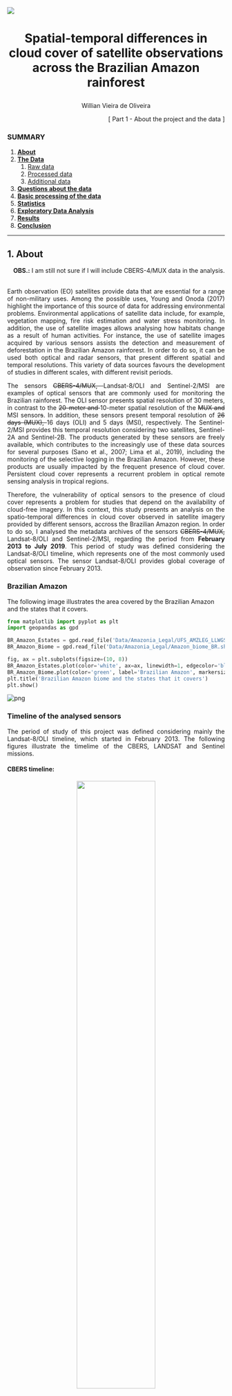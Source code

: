 
<img src="./images/header.png">


<h1> <p align="center"> Spatial-temporal differences in cloud cover of satellite observations across the Brazilian Amazon rainforest</p> </h1>
<p align="center"> Willian Vieira de Oliveira </p>


<p align="right"> [ Part 1 - About the project and the data ] </p>

### SUMMARY

1. [**About**](./1_Project.md#About)
1. [**The Data**](./1_Project.md#TheData)
    1. [Raw data](./1_Project.md#RawData)
    1. [Processed data](./1_Project.md#ProcessedData)
    1. [Additional data](./1_Project.md#AdditionalData)
1. [**Questions about the data**](./1_Project.md#Questions)
1. [**Basic processing of the data**](./2_Basic_processing.md#BasicProc)
1. [**Statistics**](./2_Basic_processing.md#Stats)
1. [**Exploratory Data Analysis**](./3_EDA.md#EDA)
1. [**Results**](./4_Results_and_Conclusion.md#Results)
1. [**Conclusion**](./4_Results_and_Conclusion.md#Conclusion)
***

<a id='About'></a>
## 1. About

<p align="right"><b>OBS.:</b> I am still not sure if I will include CBERS-4/MUX data in the analysis.</p>

<p align="justify"> <br>
Earth observation (EO) satellites provide data that are essential for a range of non-military uses. Among the possible uses, Young and Onoda (2017) highlight the importance of this source of data for addressing environmental problems. Environmental applications of satellite data include, for example, vegetation mapping, fire risk estimation and water stress monitoring. In addition, the use of satellite images allows analysing how habitats change as a result of human activities. For instance, the use of satellite images acquired by various sensors assists the detection and measurement of deforestation in the Brazilian Amazon rainforest. In order to do so, it can be used both optical and radar sensors, that present different spatial and temporal resolutions. This variety of data sources favours the development of studies in different scales, with different revisit periods. </p>
<p align="justify">
The sensors <strike>CBERS-4/MUX, </strike>Landsat-8/OLI and Sentinel-2/MSI are examples of optical sensors that are commonly used for monitoring the Brazilian rainforest. The OLI sensor presents spatial resolution of 30 meters, in contrast to the <strike>20-meter and </strike>10-meter spatial resolution of the <strike>MUX and </strike>MSI sensor<strike>s</strike>. In addition, these sensors present temporal resolution of <strike>26 days (MUX), </strike>16 days (OLI) and 5 days (MSI), respectively. The Sentinel-2/MSI provides this temporal resolution considering two satellites, Sentinel-2A and Sentinel-2B. The products generated by these sensors are freely available, which contributes to the increasingly use of these data sources for several purposes (Sano et al., 2007; Lima et al., 2019), including the monitoring of the selective logging in the Brazilian Amazon. However, these products are usually impacted by the frequent presence of cloud cover. Persistent cloud cover represents a recurrent problem in optical remote sensing analysis in tropical regions. </p>
<p align="justify">
Therefore, the vulnerability of optical sensors to the presence of cloud cover represents a problem for studies that depend on the availability of cloud-free imagery. In this context, this study presents an analysis on the spatio-temporal differences in cloud cover observed in satellite imagery provided by different sensors, accross the Brazilian Amazon region. In order to do so, I analysed the metadata archives of the sensors <strike>CBERS-4/MUX, </strike>Landsat-8/OLI and Sentinel-2/MSI, regarding the period from <b>February 2013 to July 2019</b>. This period of study was defined considering the Landsat-8/OLI timeline, which represents one of the most commonly used optical sensors. The sensor Landsat-8/OLI provides global coverage of observation since February 2013. </p>


### Brazilian Amazon

The following image illustrates the area covered by the Brazilian Amazon and the states that it covers.


```python
from matplotlib import pyplot as plt
import geopandas as gpd
```


```python
BR_Amazon_Estates = gpd.read_file('Data/Amazonia_Legal/UFS_AMZLEG_LLWGS84.shp', encoding='utf-8')
BR_Amazon_Biome = gpd.read_file('Data/Amazonia_Legal/Amazon_biome_BR.shp', encoding='utf-8')

fig, ax = plt.subplots(figsize=(10, 8))
BR_Amazon_Estates.plot(color='white', ax=ax, linewidth=1, edgecolor='black')
BR_Amazon_Biome.plot(color='green', label='Brazilian Amazon', markersize=0.2, ax=ax, alpha=0.7)
plt.title('Brazilian Amazon biome and the states that it covers')
plt.show()
```


![png](output_6_0.png)


### Timeline of the analysed sensors

<p align="justify">
The period of study of this project was defined considering mainly the Landsat-8/OLI timeline, which started in February 2013. The following figures illustrate the timelime of the CBERS, LANDSAT and Sentinel missions.
</p>

#### CBERS timeline:
<p align="center"><img src="./images/CBERS_4_timeline.png" width="60%"></p>
<p align="center">(CAMARA, 2009)</p>

#### LANDSAT timeline:
<p align="center"><img src="./images/landsat-timeline.jpg" width="60%"></p>

#### Sentinel timeline:
<p align="center"><img src="./images/Sentinel_timeline.png" width="55%"></p>

***
<a id='TheData'></a>
## 2. The Data

<a id='RawData'></a>
### 2.1 Raw data

<p align="justify">
The data analysed in this project includes the archives of metadata related to the images acquired by the sensors Landsat-8/OLI and Sentinel-2/MSI, accross the region of the Brazilian Amazon during the period between February 2013 and July 2019. These datasets were obtained using the Earth Explorer (EE) tool. The search was performed using a shapefile that describes the limits of the Brazilian states that include the Amazon Forest. However, the EE allows the use of shapefiles composed of up to 30 points. Therefore, it is possible to use only a limited representation of the boundaries of the Brazilian Amazon. The original dataset will be later filtered to include only the metadata regarding scenes that intersects the Amazon biome.
</p>

<p align="justify">
This data is not tidy, once the data is not well-organized ant there is too much information to be described in a single table. The raw data includes data regarding 34.689 scenes obtained by the Landsat-8/OLI and 142.994 scenes acquired by the Sentinel-2/MSI. The difference between the number of scenes acquired by the sensors is due to the characteristics of each sensor and their respective temporal resolution.
</p>

#### Original Landsat-8/OLI metadata archive:


```python
L8_archive = gpd.read_file('Data/Metadata/EarthExplorer/LANDSAT_8_C1_330455.csv', encoding='utf-8')
```


```python
gpd.pd.set_option('display.max_columns', None)
L8_archive.head(5)
```




<div>
<table border="1" class="dataframe">
  <thead>
    <tr style="text-align: right;">
      <th></th>
      <th>Landsat Product Identifier</th>
      <th>Landsat Scene Identifier</th>
      <th>Acquisition Date</th>
      <th>Collection Category</th>
      <th>Collection Number</th>
      <th>WRS Path</th>
      <th>WRS Row</th>
      <th>Target WRS Path</th>
      <th>Target WRS Row</th>
      <th>Nadir/Off Nadir</th>
      <th>Roll Angle</th>
      <th>Date L-1 Generated</th>
      <th>Start Time</th>
      <th>Stop Time</th>
      <th>Station Identifier</th>
      <th>Day/Night Indicator</th>
      <th>Land Cloud Cover</th>
      <th>Scene Cloud Cover</th>
      <th>Ground Control Points Model</th>
      <th>Ground Control Points Version</th>
      <th>Geometric RMSE Model (meters)</th>
      <th>Geometric RMSE Model X</th>
      <th>Geometric RMSE Model Y</th>
      <th>Image Quality</th>
      <th>Processing Software Version</th>
      <th>Sun Elevation L1</th>
      <th>Sun Azimuth L1</th>
      <th>TIRS SSM Model</th>
      <th>Data Type Level-1</th>
      <th>Sensor Identifier</th>
      <th>Panchromatic Lines</th>
      <th>Panchromatic Samples</th>
      <th>Reflective Lines</th>
      <th>Reflective Samples</th>
      <th>Thermal Lines</th>
      <th>Thermal Samples</th>
      <th>Map Projection Level-1</th>
      <th>UTM Zone</th>
      <th>Datum</th>
      <th>Ellipsoid</th>
      <th>Grid Cell Size Panchromatic</th>
      <th>Grid Cell Size Reflective</th>
      <th>Grid Cell Size Thermal</th>
      <th>Bias Parameter File Name OLI</th>
      <th>Bias Parameter File Name TIRS</th>
      <th>Calibration Parameter File</th>
      <th>RLUT File Name</th>
      <th>Center Latitude</th>
      <th>Center Longitude</th>
      <th>UL Corner Lat</th>
      <th>UL Corner Long</th>
      <th>UR Corner Lat</th>
      <th>UR Corner Long</th>
      <th>LL Corner Lat</th>
      <th>LL Corner Long</th>
      <th>LR Corner Lat</th>
      <th>LR Corner Long</th>
      <th>Center Latitude dec</th>
      <th>Center Longitude dec</th>
      <th>UL Corner Lat dec</th>
      <th>UL Corner Long dec</th>
      <th>UR Corner Lat dec</th>
      <th>UR Corner Long dec</th>
      <th>LL Corner Lat dec</th>
      <th>LL Corner Long dec</th>
      <th>LR Corner Lat dec</th>
      <th>LR Corner Long dec</th>
      <th>Display ID</th>
      <th>Ordering ID</th>
      <th>Browse Link</th>
      <th>geometry</th>
    </tr>
  </thead>
  <tbody>
    <tr>
      <th>0</th>
      <td>LC08_L1GT_228058_20190731_20190731_01_RT</td>
      <td>LC82280582019212LGN00</td>
      <td>2019/07/31</td>
      <td>RT</td>
      <td>1</td>
      <td>228</td>
      <td>058</td>
      <td>228</td>
      <td>058</td>
      <td>NADIR</td>
      <td>-.001</td>
      <td>2019/07/31</td>
      <td>2019:212:13:52:35.1813890</td>
      <td>2019:212:13:53:06.9513880</td>
      <td>LGN</td>
      <td>DAY</td>
      <td>46.82</td>
      <td>46.82</td>
      <td>-1</td>
      <td>4</td>
      <td>0</td>
      <td>0</td>
      <td>0</td>
      <td>9</td>
      <td>LPGS_13.1.0</td>
      <td>58.51089092</td>
      <td>58.82830696</td>
      <td>PRELIMINARY</td>
      <td>OLI_TIRS_L1GT</td>
      <td>OLI_TIRS</td>
      <td>15481</td>
      <td>15161</td>
      <td>7741</td>
      <td>7581</td>
      <td>7741</td>
      <td>7581</td>
      <td>UTM</td>
      <td>21</td>
      <td>WGS84</td>
      <td>WGS84</td>
      <td>15</td>
      <td>30</td>
      <td>30</td>
      <td>LO8BPF20190731132309_20190731140944.01</td>
      <td>LT8BPF20190730101752_20190730110028.01</td>
      <td>LC08CPF_20190701_20190930_01.01</td>
      <td>LC08RLUT_20150303_20431231_01_12.h5</td>
      <td>b"2\xb053'34.80N,54\xb040'47.64W"</td>
      <td>b"3\xb056'17.38N,55\xb020'00.46W"</td>
      <td>b"3\xb034'43.79N,53\xb039'27.36W"</td>
      <td>b"2\xb012'09.65N,55\xb042'07.02W"</td>
      <td>b"1\xb050'24.97N,54\xb001'43.50W"</td>
      <td>2.893</td>
      <td>-54.6799</td>
      <td>3.93816</td>
      <td>-55.33346</td>
      <td>3.57883</td>
      <td>-53.6576</td>
      <td>2.20268</td>
      <td>-55.70195</td>
      <td>1.84027</td>
      <td>-54.02875</td>
      <td>LC08_L1GT_228058_20190731_20190731_01_RT</td>
      <td>LC82280582019212LGN00</td>
      <td>https://earthexplorer.usgs.gov/browse-link/128...</td>
      <td>None</td>
      <td>None</td>
      <td>None</td>
      <td>None</td>
      <td>None</td>
      <td>None</td>
    </tr>
    <tr>
      <th>1</th>
      <td>LC08_L1TP_228059_20190731_20190731_01_RT</td>
      <td>LC82280592019212LGN00</td>
      <td>2019/07/31</td>
      <td>RT</td>
      <td>1</td>
      <td>228</td>
      <td>059</td>
      <td>228</td>
      <td>059</td>
      <td>NADIR</td>
      <td>-.001</td>
      <td>2019/07/31</td>
      <td>2019:212:13:52:59.1020800</td>
      <td>2019:212:13:53:30.8720790</td>
      <td>LGN</td>
      <td>DAY</td>
      <td>18.89</td>
      <td>18.89</td>
      <td>34</td>
      <td>4</td>
      <td>9.842</td>
      <td>6.81</td>
      <td>7.106</td>
      <td>9</td>
      <td>LPGS_13.1.0</td>
      <td>57.56644241</td>
      <td>57.03247746</td>
      <td>PRELIMINARY</td>
      <td>OLI_TIRS_L1TP</td>
      <td>OLI_TIRS</td>
      <td>15481</td>
      <td>15161</td>
      <td>7741</td>
      <td>7581</td>
      <td>7741</td>
      <td>7581</td>
      <td>UTM</td>
      <td>21</td>
      <td>WGS84</td>
      <td>WGS84</td>
      <td>15</td>
      <td>30</td>
      <td>30</td>
      <td>LO8BPF20190731132309_20190731140944.01</td>
      <td>LT8BPF20190730101752_20190730110028.01</td>
      <td>LC08CPF_20190701_20190930_01.01</td>
      <td>LC08RLUT_20150303_20431231_01_12.h5</td>
      <td>b"1\xb026'46.93N,54\xb059'15.58W"</td>
      <td>b"2\xb029'29.80N,55\xb038'25.91W"</td>
      <td>b"2\xb007'56.42N,53\xb057'59.22W"</td>
      <td>b"0\xb045'22.50N,56\xb000'33.01W"</td>
      <td>b"0\xb023'37.75N,54\xb020'11.18W"</td>
      <td>1.44637</td>
      <td>-54.98766</td>
      <td>2.49161</td>
      <td>-55.64053</td>
      <td>2.13234</td>
      <td>-53.96645</td>
      <td>.75625</td>
      <td>-56.00917</td>
      <td>.39382</td>
      <td>-54.33644</td>
      <td>LC08_L1TP_228059_20190731_20190731_01_RT</td>
      <td>LC82280592019212LGN00</td>
      <td>https://earthexplorer.usgs.gov/browse-link/128...</td>
      <td>None</td>
      <td>None</td>
      <td>None</td>
      <td>None</td>
      <td>None</td>
      <td>None</td>
    </tr>
    <tr>
      <th>2</th>
      <td>LC08_L1TP_228060_20190731_20190731_01_RT</td>
      <td>LC82280602019212LGN00</td>
      <td>2019/07/31</td>
      <td>RT</td>
      <td>1</td>
      <td>228</td>
      <td>060</td>
      <td>228</td>
      <td>060</td>
      <td>NADIR</td>
      <td>-.001</td>
      <td>2019/07/31</td>
      <td>2019:212:13:53:23.0227720</td>
      <td>2019:212:13:53:54.7927700</td>
      <td>LGN</td>
      <td>DAY</td>
      <td>12.86</td>
      <td>12.86</td>
      <td>47</td>
      <td>4</td>
      <td>9.407</td>
      <td>7.034</td>
      <td>6.246</td>
      <td>9</td>
      <td>LPGS_13.1.0</td>
      <td>56.58876726</td>
      <td>55.35186994</td>
      <td>PRELIMINARY</td>
      <td>OLI_TIRS_L1TP</td>
      <td>OLI_TIRS</td>
      <td>15501</td>
      <td>15181</td>
      <td>7751</td>
      <td>7591</td>
      <td>7751</td>
      <td>7591</td>
      <td>UTM</td>
      <td>21</td>
      <td>WGS84</td>
      <td>WGS84</td>
      <td>15</td>
      <td>30</td>
      <td>30</td>
      <td>LO8BPF20190731132309_20190731140944.01</td>
      <td>LT8BPF20190730101752_20190730110028.01</td>
      <td>LC08CPF_20190701_20190930_01.01</td>
      <td>LC08RLUT_20150303_20431231_01_12.h5</td>
      <td>b"0\xb000'00.83S,55\xb017'42.43W"</td>
      <td>b"1\xb002'42.32N,55\xb056'51.29W"</td>
      <td>b"0\xb041'09.10N,54\xb016'28.06W"</td>
      <td>b"0\xb041'24.32S,56\xb019'00.16W"</td>
      <td>b"1\xb003'09.25S,54\xb038'37.10W"</td>
      <td>-.00023</td>
      <td>-55.29512</td>
      <td>1.04509</td>
      <td>-55.94758</td>
      <td>.68586</td>
      <td>-54.27446</td>
      <td>-.69009</td>
      <td>-56.31671</td>
      <td>-1.05257</td>
      <td>-54.64364</td>
      <td>LC08_L1TP_228060_20190731_20190731_01_RT</td>
      <td>LC82280602019212LGN00</td>
      <td>https://earthexplorer.usgs.gov/browse-link/128...</td>
      <td>None</td>
      <td>None</td>
      <td>None</td>
      <td>None</td>
      <td>None</td>
      <td>None</td>
    </tr>
    <tr>
      <th>3</th>
      <td>LC08_L1TP_228061_20190731_20190731_01_RT</td>
      <td>LC82280612019212LGN00</td>
      <td>2019/07/31</td>
      <td>RT</td>
      <td>1</td>
      <td>228</td>
      <td>061</td>
      <td>228</td>
      <td>061</td>
      <td>NADIR</td>
      <td>-.001</td>
      <td>2019/07/31</td>
      <td>2019:212:13:53:46.9392270</td>
      <td>2019:212:13:54:18.7092260</td>
      <td>LGN</td>
      <td>DAY</td>
      <td>7.67</td>
      <td>7.67</td>
      <td>137</td>
      <td>4</td>
      <td>9.628</td>
      <td>7.263</td>
      <td>6.32</td>
      <td>9</td>
      <td>LPGS_13.1.0</td>
      <td>55.58089064</td>
      <td>53.78088143</td>
      <td>PRELIMINARY</td>
      <td>OLI_TIRS_L1TP</td>
      <td>OLI_TIRS</td>
      <td>15501</td>
      <td>15181</td>
      <td>7751</td>
      <td>7591</td>
      <td>7751</td>
      <td>7591</td>
      <td>UTM</td>
      <td>21</td>
      <td>WGS84</td>
      <td>WGS84</td>
      <td>15</td>
      <td>30</td>
      <td>30</td>
      <td>LO8BPF20190731132309_20190731140944.01</td>
      <td>LT8BPF20190730101752_20190730110028.01</td>
      <td>LC08CPF_20190701_20190930_01.01</td>
      <td>LC08RLUT_20150303_20431231_01_12.h5</td>
      <td>b"1\xb026'47.36S,55\xb036'09.11W"</td>
      <td>b"0\xb024'03.64S,56\xb015'17.96W"</td>
      <td>b"0\xb045'37.01S,54\xb034'54.48W"</td>
      <td>b"2\xb008'09.74S,56\xb037'29.50W"</td>
      <td>b"2\xb029'55.10S,54\xb057'01.48W"</td>
      <td>-1.44649</td>
      <td>-55.60253</td>
      <td>-.40101</td>
      <td>-56.25499</td>
      <td>-.76028</td>
      <td>-54.5818</td>
      <td>-2.13604</td>
      <td>-56.62486</td>
      <td>-2.49864</td>
      <td>-54.95041</td>
      <td>LC08_L1TP_228061_20190731_20190731_01_RT</td>
      <td>LC82280612019212LGN00</td>
      <td>https://earthexplorer.usgs.gov/browse-link/128...</td>
      <td>None</td>
      <td>None</td>
      <td>None</td>
      <td>None</td>
      <td>None</td>
      <td>None</td>
    </tr>
    <tr>
      <th>4</th>
      <td>LC08_L1TP_228062_20190731_20190731_01_RT</td>
      <td>LC82280622019212LGN00</td>
      <td>2019/07/31</td>
      <td>RT</td>
      <td>1</td>
      <td>228</td>
      <td>062</td>
      <td>228</td>
      <td>062</td>
      <td>NADIR</td>
      <td>0</td>
      <td>2019/07/31</td>
      <td>2019:212:13:54:10.8599180</td>
      <td>2019:212:13:54:42.6299170</td>
      <td>LGN</td>
      <td>DAY</td>
      <td>8.1</td>
      <td>8.1</td>
      <td>187</td>
      <td>4</td>
      <td>9.64</td>
      <td>7.295</td>
      <td>6.302</td>
      <td>9</td>
      <td>LPGS_13.1.0</td>
      <td>54.54515674</td>
      <td>52.31297975</td>
      <td>PRELIMINARY</td>
      <td>OLI_TIRS_L1TP</td>
      <td>OLI_TIRS</td>
      <td>15501</td>
      <td>15201</td>
      <td>7751</td>
      <td>7601</td>
      <td>7751</td>
      <td>7601</td>
      <td>UTM</td>
      <td>21</td>
      <td>WGS84</td>
      <td>WGS84</td>
      <td>15</td>
      <td>30</td>
      <td>30</td>
      <td>LO8BPF20190731132309_20190731140944.01</td>
      <td>LT8BPF20190730101752_20190730110028.01</td>
      <td>LC08CPF_20190701_20190930_01.01</td>
      <td>LC08RLUT_20150303_20431231_01_12.h5</td>
      <td>b"2\xb053'34.30S,55\xb054'36.79W"</td>
      <td>b"1\xb050'50.35S,56\xb033'46.91W"</td>
      <td>b"2\xb012'24.30S,54\xb053'19.00W"</td>
      <td>b"3\xb034'55.31S,56\xb056'02.58W"</td>
      <td>b"3\xb056'41.53S,55\xb015'25.38W"</td>
      <td>-2.89286</td>
      <td>-55.91022</td>
      <td>-1.84732</td>
      <td>-56.56303</td>
      <td>-2.20675</td>
      <td>-54.88861</td>
      <td>-3.58203</td>
      <td>-56.93405</td>
      <td>-3.94487</td>
      <td>-55.25705</td>
      <td>LC08_L1TP_228062_20190731_20190731_01_RT</td>
      <td>LC82280622019212LGN00</td>
      <td>https://earthexplorer.usgs.gov/browse-link/128...</td>
      <td>None</td>
      <td>None</td>
      <td>None</td>
      <td>None</td>
      <td>None</td>
      <td>None</td>
    </tr>
  </tbody>
</table>
</div>



#### Original Sentinel-2/MSI metadata archive:


```python
S2_archive = gpd.read_file('Data/Metadata/EarthExplorer/SENTINEL_2A_330458.csv', encoding='utf-8')
```


```python
S2_archive.head(5)
```




<div>
<table border="1" class="dataframe">
  <thead>
    <tr style="text-align: right;">
      <th></th>
      <th>Entity ID</th>
      <th>Acquisition Start Date</th>
      <th>Acquisition End Date</th>
      <th>Tile Number</th>
      <th>Cloud Cover</th>
      <th>Agency</th>
      <th>Platform</th>
      <th>Vendor</th>
      <th>Vendor Tile ID</th>
      <th>Orbit Number</th>
      <th>Orbit Direction</th>
      <th>Vendor Software Version</th>
      <th>Production Date</th>
      <th>Vendor Product ID</th>
      <th>Archiving Center</th>
      <th>Datatake Type</th>
      <th>Datatake Identifier</th>
      <th>Data Type</th>
      <th>Product Type</th>
      <th>Product Format</th>
      <th>Processing Level</th>
      <th>Datastrip ID</th>
      <th>Datum</th>
      <th>Map Projection</th>
      <th>UTM Zone</th>
      <th>EPSG Code</th>
      <th>Resolution</th>
      <th>Units</th>
      <th>Sun Zenith Angle Mean</th>
      <th>Sun Azimuth Angle  Mean</th>
      <th>Quantification</th>
      <th>Center Latitude</th>
      <th>Center Longitude</th>
      <th>NW Corner Lat</th>
      <th>NW Corner Long</th>
      <th>NE  Corner Lat</th>
      <th>NE  Corner Long</th>
      <th>SE Corner Lat</th>
      <th>SE Corner Long</th>
      <th>SW Corner Lat</th>
      <th>SW Corner Long</th>
      <th>Center Latitude dec</th>
      <th>Center Longitude dec</th>
      <th>NW  Corner Lat dec</th>
      <th>NW Corner Long dec</th>
      <th>NE Corner Lat dec</th>
      <th>NE Corner Long dec</th>
      <th>SE Corner Lat dec</th>
      <th>SE Corner Long dec</th>
      <th>SW Corner Lat dec</th>
      <th>SW Corner Long dec</th>
      <th>Display ID</th>
      <th>Ordering ID</th>
      <th>Browse Link</th>
      <th>geometry</th>
    </tr>
  </thead>
  <tbody>
    <tr>
      <th>0</th>
      <td>8459228</td>
      <td>2019-07-31T14:01:00.461Z</td>
      <td>2019-07-31T14:04:33.319Z</td>
      <td>T21MXN</td>
      <td>0</td>
      <td>ESA</td>
      <td>SENTINEL-2B</td>
      <td>EPAE</td>
      <td>L1C_T21MXN_A012534_20190731T140100</td>
      <td>67</td>
      <td>Descending Orbit</td>
      <td>02.08</td>
      <td>2019-07-31T18:41:21.000000Z</td>
      <td>S2B_MSIL1C_20190731T140059_N0208_R067_T21MXN_2...</td>
      <td>EPA_</td>
      <td>INS-NOBS</td>
      <td>GS2B_20190731T140059_012534_N02.08</td>
      <td>UINT16</td>
      <td>S2MSI1C</td>
      <td>JPEG2000</td>
      <td>LEVEL-1C</td>
      <td>S2B_OPER_MSI_L1C_DS_EPAE_20190731T184121_S2019...</td>
      <td>WGS84</td>
      <td>UTM</td>
      <td>21S</td>
      <td>32721</td>
      <td>10  20  60</td>
      <td>METER</td>
      <td>35.9019781861549</td>
      <td>45.3314040108965</td>
      <td>10000</td>
      <td>b"6\xb049'37.54S,55\xb035'53.57W"</td>
      <td>b"6\xb019'54.16S,56\xb005'45.18W"</td>
      <td>b"6\xb019'44.53S,55\xb006'12.37W"</td>
      <td>b"7\xb019'18.27S,55\xb005'58.28W"</td>
      <td>b"7\xb019'29.43S,56\xb005'38.46W"</td>
      <td>-6.8270935</td>
      <td>-55.598215</td>
      <td>-6.3317122</td>
      <td>-56.0958834</td>
      <td>-6.3290357</td>
      <td>-55.1034361</td>
      <td>-7.3217409</td>
      <td>-55.0995234</td>
      <td>-7.3248413</td>
      <td>-56.0940171</td>
      <td>L1C_T21MXN_A012534_20190731T140100</td>
      <td>8459228</td>
      <td>https://earthexplorer.usgs.gov/browse-link/108...</td>
      <td>None</td>
      <td>None</td>
      <td>None</td>
      <td>None</td>
      <td>None</td>
      <td>None</td>
    </tr>
    <tr>
      <th>1</th>
      <td>8459248</td>
      <td>2019-07-31T14:04:26.104Z</td>
      <td>2019-07-31T14:16:52.912Z</td>
      <td>T21LYF</td>
      <td>0</td>
      <td>ESA</td>
      <td>SENTINEL-2B</td>
      <td>SGS_</td>
      <td>L1C_T21LYF_A012534_20190731T140426</td>
      <td>67</td>
      <td>Descending Orbit</td>
      <td>02.08</td>
      <td>2019-07-31T18:59:58.000000Z</td>
      <td>S2B_MSIL1C_20190731T140059_N0208_R067_T21LYF_2...</td>
      <td>SGS_</td>
      <td>INS-NOBS</td>
      <td>GS2B_20190731T140059_012534_N02.08</td>
      <td>UINT16</td>
      <td>S2MSI1C</td>
      <td>JPEG2000</td>
      <td>LEVEL-1C</td>
      <td>S2B_OPER_MSI_L1C_DS_SGS__20190731T185958_S2019...</td>
      <td>WGS84</td>
      <td>UTM</td>
      <td>21S</td>
      <td>32721</td>
      <td>10  20  60</td>
      <td>METER</td>
      <td>39.7230947954757</td>
      <td>38.356051698176</td>
      <td>10000</td>
      <td>b"13\xb008'58.90S,54\xb038'56.28W"</td>
      <td>b"12\xb039'27.50S,55\xb009'31.80W"</td>
      <td>b"12\xb038'55.45S,54\xb008'54.80W"</td>
      <td>b"13\xb038'25.34S,54\xb008'13.46W"</td>
      <td>b"13\xb039'00.00S,55\xb009'05.08W"</td>
      <td>-13.1496944</td>
      <td>-54.648968</td>
      <td>-12.6576391</td>
      <td>-55.158834</td>
      <td>-12.6487348</td>
      <td>-54.1485557</td>
      <td>-13.6403721</td>
      <td>-54.1370711</td>
      <td>-13.6499997</td>
      <td>-55.1514113</td>
      <td>L1C_T21LYF_A012534_20190731T140426</td>
      <td>8459248</td>
      <td>https://earthexplorer.usgs.gov/browse-link/108...</td>
      <td>None</td>
      <td>None</td>
      <td>None</td>
      <td>None</td>
      <td>None</td>
      <td>None</td>
    </tr>
    <tr>
      <th>2</th>
      <td>8459266</td>
      <td>2019-07-31T13:12:47.462Z</td>
      <td>2019-07-31T13:14:24.872Z</td>
      <td>T23MQQ</td>
      <td>.0106</td>
      <td>ESA</td>
      <td>SENTINEL-2A</td>
      <td>SGS_</td>
      <td>L1C_T23MQQ_A021442_20190731T131247</td>
      <td>138</td>
      <td>Descending Orbit</td>
      <td>02.08</td>
      <td>2019-07-31T14:46:03.000000Z</td>
      <td>S2A_MSIL1C_20190731T131251_N0208_R138_T23MQQ_2...</td>
      <td>SGS_</td>
      <td>INS-NOBS</td>
      <td>GS2A_20190731T131251_021442_N02.08</td>
      <td>UINT16</td>
      <td>S2MSI1C</td>
      <td>JPEG2000</td>
      <td>LEVEL-1C</td>
      <td>S2A_OPER_MSI_L1C_DS_SGS__20190731T144603_S2019...</td>
      <td>WGS84</td>
      <td>UTM</td>
      <td>23S</td>
      <td>32723</td>
      <td>10  20  60</td>
      <td>METER</td>
      <td>34.5318630639854</td>
      <td>46.9885719595683</td>
      <td>10000</td>
      <td>b"5\xb000'57.60S,42\xb042'05.41W"</td>
      <td>b"4\xb031'16.10S,43\xb011'51.84W"</td>
      <td>b"4\xb031'04.81S,42\xb012'31.48W"</td>
      <td>b"5\xb030'36.48S,42\xb012'16.29W"</td>
      <td>b"5\xb030'50.26S,43\xb011'42.03W"</td>
      <td>-5.0159995</td>
      <td>-42.7015027</td>
      <td>-4.5211384</td>
      <td>-43.1977339</td>
      <td>-4.5180014</td>
      <td>-42.2087444</td>
      <td>-5.510132</td>
      <td>-42.2045253</td>
      <td>-5.5139615</td>
      <td>-43.1950072</td>
      <td>L1C_T23MQQ_A021442_20190731T131247</td>
      <td>8459266</td>
      <td>https://earthexplorer.usgs.gov/browse-link/108...</td>
      <td>None</td>
      <td>None</td>
      <td>None</td>
      <td>None</td>
      <td>None</td>
      <td>None</td>
    </tr>
    <tr>
      <th>3</th>
      <td>8467276</td>
      <td>2019-07-31T14:47:36.457Z</td>
      <td>2019-07-31T14:56:41.230Z</td>
      <td>T19LDJ</td>
      <td>0</td>
      <td>ESA</td>
      <td>SENTINEL-2A</td>
      <td>SGS_</td>
      <td>L1C_T19LDJ_A021443_20190731T144736</td>
      <td>139</td>
      <td>Descending Orbit</td>
      <td>02.08</td>
      <td>2019-07-31T18:09:42.000000Z</td>
      <td>S2A_MSIL1C_20190731T144741_N0208_R139_T19LDJ_2...</td>
      <td>SGS_</td>
      <td>INS-NOBS</td>
      <td>GS2A_20190731T144741_021443_N02.08</td>
      <td>UINT16</td>
      <td>S2MSI1C</td>
      <td>JPEG2000</td>
      <td>LEVEL-1C</td>
      <td>S2A_OPER_MSI_L1C_DS_SGS__20190731T180942_S2019...</td>
      <td>WGS84</td>
      <td>UTM</td>
      <td>19S</td>
      <td>32719</td>
      <td>10  20  60</td>
      <td>METER</td>
      <td>39.1675085567964</td>
      <td>43.1066984804499</td>
      <td>10000</td>
      <td>b"10\xb026'49.70S,69\xb024'44.82W"</td>
      <td>b"9\xb056'58.63S,69\xb054'45.48W"</td>
      <td>b"9\xb057'03.07S,68\xb054'39.45W"</td>
      <td>b"10\xb056'38.11S,68\xb054'38.43W"</td>
      <td>b"10\xb056'33.22S,69\xb054'55.93W"</td>
      <td>-10.44714</td>
      <td>-69.4124512</td>
      <td>-9.9496202</td>
      <td>-69.9126344</td>
      <td>-9.9508535</td>
      <td>-68.9109586</td>
      <td>-10.9439191</td>
      <td>-68.9106755</td>
      <td>-10.9425599</td>
      <td>-69.9155363</td>
      <td>L1C_T19LDJ_A021443_20190731T144736</td>
      <td>8467276</td>
      <td>https://earthexplorer.usgs.gov/browse-link/108...</td>
      <td>None</td>
      <td>None</td>
      <td>None</td>
      <td>None</td>
      <td>None</td>
      <td>None</td>
    </tr>
    <tr>
      <th>4</th>
      <td>8467298</td>
      <td>2019-07-31T13:12:47.462Z</td>
      <td>2019-07-31T13:14:24.872Z</td>
      <td>T23MQR</td>
      <td>.4756</td>
      <td>ESA</td>
      <td>SENTINEL-2A</td>
      <td>SGS_</td>
      <td>L1C_T23MQR_A021442_20190731T131247</td>
      <td>138</td>
      <td>Descending Orbit</td>
      <td>02.08</td>
      <td>2019-07-31T14:46:03.000000Z</td>
      <td>S2A_MSIL1C_20190731T131251_N0208_R138_T23MQR_2...</td>
      <td>SGS_</td>
      <td>INS-NOBS</td>
      <td>GS2A_20190731T131251_021442_N02.08</td>
      <td>UINT16</td>
      <td>S2MSI1C</td>
      <td>JPEG2000</td>
      <td>LEVEL-1C</td>
      <td>S2A_OPER_MSI_L1C_DS_SGS__20190731T144603_S2019...</td>
      <td>WGS84</td>
      <td>UTM</td>
      <td>23S</td>
      <td>32723</td>
      <td>10  20  60</td>
      <td>METER</td>
      <td>33.9681902733238</td>
      <td>48.0361588740952</td>
      <td>10000</td>
      <td>b"4\xb006'42.76S,42\xb042'15.76W"</td>
      <td>b"3\xb037'00.20S,43\xb011'59.08W"</td>
      <td>b"3\xb036'51.17S,42\xb012'42.68W"</td>
      <td>b"4\xb036'22.94S,42\xb012'30.25W"</td>
      <td>b"4\xb036'34.46S,43\xb011'51.05W"</td>
      <td>-4.1118768</td>
      <td>-42.7043785</td>
      <td>-3.6167221</td>
      <td>-43.1997438</td>
      <td>-3.6142145</td>
      <td>-42.2118543</td>
      <td>-4.6063729</td>
      <td>-42.2084029</td>
      <td>-4.6095714</td>
      <td>-43.1975132</td>
      <td>L1C_T23MQR_A021442_20190731T131247</td>
      <td>8467298</td>
      <td>https://earthexplorer.usgs.gov/browse-link/108...</td>
      <td>None</td>
      <td>None</td>
      <td>None</td>
      <td>None</td>
      <td>None</td>
      <td>None</td>
    </tr>
  </tbody>
</table>
</div>



<a id='ProcessedData'></a>
### 2.2 Preprocessed data

<p align="justify">
The original metadata archives do not follow the same structure. Therefore, it is necessary to extract only the data that might be useful in this project and define a new dataframe, composed of data related to the products obtained by both sensors.
</p>

#### Points to consider:

- Sentinel 2 products do not use the Path/Row naming convention. They are provided in tiles (See Section 7.2.2 of the [Product Specification Document](https://sentinel.esa.int/documents/247904/685211/Sentinel-2-Products-Specification-Document)).
    - Naming convention: https://sentinel.esa.int/web/sentinel/user-guides/sentinel-2-msi/naming-convention
    - Sentinel 2 data dictionary: https://lta.cr.usgs.gov/DD/Sentinel2.html
    
    
- The naming convention of Sentinel 2 products (Vendor ID) might vary according to the scene. Examples of product ID related to scenes acquired in the same day (03/02/2019):
    - S2A_OPER_MSI_L1C_TL_SGS__20160818T195844_A006042_T19MEV_N02.04
    - L1C_T23LLH_A006041_20160818T132512
    
    
- Landsat Level-1 data products are processed to a northern (positive) Universal Transverse Mercator (UTM) projection zone, regardless of whether the scene is in the Northern or Southern Hemisphere. This differs from the Sentinel products, which present the UTM zone followed by the identification of the hemisphere in which the scene was taken.
    - Read more: https://www.usgs.gov/faqs/why-do-landsat-scenes-southern-hemisphere-display-negative-utm-values?qt-news_science_products=0#qt-news_science_products
    

#### Structure of the new dataframe


```python
import numpy as np
import pandas as pd
# Header of the new dataframe
header = np.array(['Product ID', 'Acquisition Date', 'WRS Path', 'WRS Row', 
                   'Tile Number', 'Platform', 'Cloud cover', 'Datum', 
                   'UTM Zone', 'Spatial Resolution - Pan', 'Spatial Resolution - Refletive', 'Spatial Resolution - Thermal'])
                  
# Dataframe, composed only by the header
df = pd.DataFrame(columns=list(header))
df
```




<div>
<table border="1" class="dataframe">
  <thead>
    <tr style="text-align: right;">
      <th></th>
      <th>Product ID</th>
      <th>Acquisition Date</th>
      <th>WRS Path</th>
      <th>WRS Row</th>
      <th>Tile Number</th>
      <th>Platform</th>
      <th>Cloud cover</th>
      <th>Datum</th>
      <th>UTM Zone</th>
      <th>Spatial Resolution - Pan</th>
      <th>Spatial Resolution - Refletive</th>
      <th>Spatial Resolution - Thermal</th>
    </tr>
  </thead>
  <tbody>
  </tbody>
</table>
</div>



#### Assigning data to the new dataframe

<p align="justify">
First of all, we select only the information of interest and attribute it to a dictionary. We perform this procedure in order to improve the performance of the data selection and the definition of an unique dataframe.
</p>    

##### Landsat-8/OLI


```python
L8_dict = {}

for index, row in L8_archive.iterrows():
    L8_dict[index] = {
        "Product ID": row["Landsat Product Identifier"], 
        "Acquisition Date": row['Acquisition Date'],
        "WRS Path": row['WRS Path'],
        "WRS Row": row['WRS Row'],
        "Tile Number": None,
        "Platform": 'Landsat-8',
        "Cloud cover": row['Land Cloud Cover'],
        "Datum": row['Datum'],
        "UTM Zone": row['UTM Zone'],
        "Spatial Resolution - Pan": row['Grid Cell Size Panchromatic'],
        "Spatial Resolution - Refletive": row['Grid Cell Size Reflective'],
        "Spatial Resolution - Thermal": row['Grid Cell Size Thermal']
    }
```


```python
L8_df = pd.DataFrame.from_dict(L8_dict, "index")
L8_df.head(10)
```




<div>
<table border="1" class="dataframe">
  <thead>
    <tr style="text-align: right;">
      <th></th>
      <th>Product ID</th>
      <th>Acquisition Date</th>
      <th>WRS Path</th>
      <th>WRS Row</th>
      <th>Tile Number</th>
      <th>Platform</th>
      <th>Cloud cover</th>
      <th>Datum</th>
      <th>UTM Zone</th>
      <th>Spatial Resolution - Pan</th>
      <th>Spatial Resolution - Refletive</th>
      <th>Spatial Resolution - Thermal</th>
    </tr>
  </thead>
  <tbody>
    <tr>
      <th>0</th>
      <td>LC08_L1GT_228058_20190731_20190731_01_RT</td>
      <td>2019/07/31</td>
      <td>228</td>
      <td>058</td>
      <td>None</td>
      <td>Landsat-8</td>
      <td>46.82</td>
      <td>WGS84</td>
      <td>21</td>
      <td>15</td>
      <td>30</td>
      <td>30</td>
    </tr>
    <tr>
      <th>1</th>
      <td>LC08_L1TP_228059_20190731_20190731_01_RT</td>
      <td>2019/07/31</td>
      <td>228</td>
      <td>059</td>
      <td>None</td>
      <td>Landsat-8</td>
      <td>18.89</td>
      <td>WGS84</td>
      <td>21</td>
      <td>15</td>
      <td>30</td>
      <td>30</td>
    </tr>
    <tr>
      <th>2</th>
      <td>LC08_L1TP_228060_20190731_20190731_01_RT</td>
      <td>2019/07/31</td>
      <td>228</td>
      <td>060</td>
      <td>None</td>
      <td>Landsat-8</td>
      <td>12.86</td>
      <td>WGS84</td>
      <td>21</td>
      <td>15</td>
      <td>30</td>
      <td>30</td>
    </tr>
    <tr>
      <th>3</th>
      <td>LC08_L1TP_228061_20190731_20190731_01_RT</td>
      <td>2019/07/31</td>
      <td>228</td>
      <td>061</td>
      <td>None</td>
      <td>Landsat-8</td>
      <td>7.67</td>
      <td>WGS84</td>
      <td>21</td>
      <td>15</td>
      <td>30</td>
      <td>30</td>
    </tr>
    <tr>
      <th>4</th>
      <td>LC08_L1TP_228062_20190731_20190731_01_RT</td>
      <td>2019/07/31</td>
      <td>228</td>
      <td>062</td>
      <td>None</td>
      <td>Landsat-8</td>
      <td>8.1</td>
      <td>WGS84</td>
      <td>21</td>
      <td>15</td>
      <td>30</td>
      <td>30</td>
    </tr>
    <tr>
      <th>5</th>
      <td>LC08_L1TP_228063_20190731_20190731_01_RT</td>
      <td>2019/07/31</td>
      <td>228</td>
      <td>063</td>
      <td>None</td>
      <td>Landsat-8</td>
      <td>.1</td>
      <td>WGS84</td>
      <td>21</td>
      <td>15</td>
      <td>30</td>
      <td>30</td>
    </tr>
    <tr>
      <th>6</th>
      <td>LC08_L1TP_228064_20190731_20190731_01_RT</td>
      <td>2019/07/31</td>
      <td>228</td>
      <td>064</td>
      <td>None</td>
      <td>Landsat-8</td>
      <td>0</td>
      <td>WGS84</td>
      <td>21</td>
      <td>15</td>
      <td>30</td>
      <td>30</td>
    </tr>
    <tr>
      <th>7</th>
      <td>LC08_L1TP_228065_20190731_20190731_01_RT</td>
      <td>2019/07/31</td>
      <td>228</td>
      <td>065</td>
      <td>None</td>
      <td>Landsat-8</td>
      <td>.8</td>
      <td>WGS84</td>
      <td>21</td>
      <td>15</td>
      <td>30</td>
      <td>30</td>
    </tr>
    <tr>
      <th>8</th>
      <td>LC08_L1TP_228066_20190731_20190731_01_RT</td>
      <td>2019/07/31</td>
      <td>228</td>
      <td>066</td>
      <td>None</td>
      <td>Landsat-8</td>
      <td>3.94</td>
      <td>WGS84</td>
      <td>21</td>
      <td>15</td>
      <td>30</td>
      <td>30</td>
    </tr>
    <tr>
      <th>9</th>
      <td>LC08_L1TP_228067_20190731_20190731_01_RT</td>
      <td>2019/07/31</td>
      <td>228</td>
      <td>067</td>
      <td>None</td>
      <td>Landsat-8</td>
      <td>9.83</td>
      <td>WGS84</td>
      <td>21</td>
      <td>15</td>
      <td>30</td>
      <td>30</td>
    </tr>
  </tbody>
</table>
</div>



##### Sentinel-2/MSI


```python
from datetime import datetime

S2_dict = {}

for index, row in S2_archive.iterrows():
    S2_dict[index] = {
        "Product ID": row['Vendor Product ID'], 
        "Acquisition Date": datetime.strptime(row['Acquisition End Date'][0:10], '%Y-%m-%d').date(),
        "WRS Path": None,
        "WRS Row": None,
        "Tile Number": row['Tile Number'],
        "Platform": row['Platform'],
        "Cloud cover": row['Cloud Cover'],
        "Datum": row['Datum'],
        "UTM Zone": row['UTM Zone'],
        "Spatial Resolution - Pan": row['Resolution'][0:2],
        "Spatial Resolution - Refletive": row['Resolution'][4:6],
        "Spatial Resolution - Thermal": row['Resolution'][8:10]
    }
```


```python
S2_df = pd.DataFrame.from_dict(S2_dict, "index")
S2_df.head(10)
```




<div>
<table border="1" class="dataframe">
  <thead>
    <tr style="text-align: right;">
      <th></th>
      <th>Product ID</th>
      <th>Acquisition Date</th>
      <th>WRS Path</th>
      <th>WRS Row</th>
      <th>Tile Number</th>
      <th>Platform</th>
      <th>Cloud cover</th>
      <th>Datum</th>
      <th>UTM Zone</th>
      <th>Spatial Resolution - Pan</th>
      <th>Spatial Resolution - Refletive</th>
      <th>Spatial Resolution - Thermal</th>
    </tr>
  </thead>
  <tbody>
    <tr>
      <th>0</th>
      <td>S2B_MSIL1C_20190731T140059_N0208_R067_T21MXN_2...</td>
      <td>2019-07-31</td>
      <td>None</td>
      <td>None</td>
      <td>T21MXN</td>
      <td>SENTINEL-2B</td>
      <td>0</td>
      <td>WGS84</td>
      <td>21S</td>
      <td>10</td>
      <td>20</td>
      <td>60</td>
    </tr>
    <tr>
      <th>1</th>
      <td>S2B_MSIL1C_20190731T140059_N0208_R067_T21LYF_2...</td>
      <td>2019-07-31</td>
      <td>None</td>
      <td>None</td>
      <td>T21LYF</td>
      <td>SENTINEL-2B</td>
      <td>0</td>
      <td>WGS84</td>
      <td>21S</td>
      <td>10</td>
      <td>20</td>
      <td>60</td>
    </tr>
    <tr>
      <th>2</th>
      <td>S2A_MSIL1C_20190731T131251_N0208_R138_T23MQQ_2...</td>
      <td>2019-07-31</td>
      <td>None</td>
      <td>None</td>
      <td>T23MQQ</td>
      <td>SENTINEL-2A</td>
      <td>.0106</td>
      <td>WGS84</td>
      <td>23S</td>
      <td>10</td>
      <td>20</td>
      <td>60</td>
    </tr>
    <tr>
      <th>3</th>
      <td>S2A_MSIL1C_20190731T144741_N0208_R139_T19LDJ_2...</td>
      <td>2019-07-31</td>
      <td>None</td>
      <td>None</td>
      <td>T19LDJ</td>
      <td>SENTINEL-2A</td>
      <td>0</td>
      <td>WGS84</td>
      <td>19S</td>
      <td>10</td>
      <td>20</td>
      <td>60</td>
    </tr>
    <tr>
      <th>4</th>
      <td>S2A_MSIL1C_20190731T131251_N0208_R138_T23MQR_2...</td>
      <td>2019-07-31</td>
      <td>None</td>
      <td>None</td>
      <td>T23MQR</td>
      <td>SENTINEL-2A</td>
      <td>.4756</td>
      <td>WGS84</td>
      <td>23S</td>
      <td>10</td>
      <td>20</td>
      <td>60</td>
    </tr>
    <tr>
      <th>5</th>
      <td>S2A_MSIL1C_20190731T144741_N0208_R139_T19LDL_2...</td>
      <td>2019-07-31</td>
      <td>None</td>
      <td>None</td>
      <td>T19LDL</td>
      <td>SENTINEL-2A</td>
      <td>0</td>
      <td>WGS84</td>
      <td>19S</td>
      <td>10</td>
      <td>20</td>
      <td>60</td>
    </tr>
    <tr>
      <th>6</th>
      <td>S2A_MSIL1C_20190731T144741_N0208_R139_T19LDH_2...</td>
      <td>2019-07-31</td>
      <td>None</td>
      <td>None</td>
      <td>T19LDH</td>
      <td>SENTINEL-2A</td>
      <td>0</td>
      <td>WGS84</td>
      <td>19S</td>
      <td>10</td>
      <td>20</td>
      <td>60</td>
    </tr>
    <tr>
      <th>7</th>
      <td>S2B_MSIL1C_20190731T140059_N0208_R067_T22NDF_2...</td>
      <td>2019-07-31</td>
      <td>None</td>
      <td>None</td>
      <td>T22NDF</td>
      <td>SENTINEL-2B</td>
      <td>24.4119</td>
      <td>WGS84</td>
      <td>22N</td>
      <td>10</td>
      <td>20</td>
      <td>60</td>
    </tr>
    <tr>
      <th>8</th>
      <td>S2B_MSIL1C_20190731T140059_N0208_R067_T21MXP_2...</td>
      <td>2019-07-31</td>
      <td>None</td>
      <td>None</td>
      <td>T21MXP</td>
      <td>SENTINEL-2B</td>
      <td>0</td>
      <td>WGS84</td>
      <td>21S</td>
      <td>10</td>
      <td>20</td>
      <td>60</td>
    </tr>
    <tr>
      <th>9</th>
      <td>S2B_MSIL1C_20190731T140059_N0208_R067_T21MZS_2...</td>
      <td>2019-07-31</td>
      <td>None</td>
      <td>None</td>
      <td>T21MZS</td>
      <td>SENTINEL-2B</td>
      <td>3.1434</td>
      <td>WGS84</td>
      <td>21S</td>
      <td>10</td>
      <td>20</td>
      <td>60</td>
    </tr>
  </tbody>
</table>
</div>



##### Concatenation of both dataframes


```python
concat_df = pd.concat([L8_df, S2_df])

print("Shape of the new dataframe: ", concat_df.shape)
```

    Shape of the new dataframe:  (177683, 12)
    

#### Writing the new dataframe to file


```python
filename = 'Output/Metadata/Metadata_L8_S2.csv'

try:
    concat_df.to_csv(filename, sep=',', index=False, encoding='utf-8')
    print("The dataframe was written to file!")
except Exception as e:
    print(str(e))
```

    The dataframe was written to file!
    

<a id='AdditionalData'></a>
### 2.3 Additional data

In addition, the following data ca also be useful:

1. Shapefile of the limits of Brazil and its states (0.71Mb)
    - http://www.dpi.inpe.br/Ambdata/unidades_administrativas.php
<br><br>
1. Shapefile of the limits of the Brazilian Amazon (0.30Mb)
    - http://www.dpi.inpe.br/amb_data/Shapefiles/UF_AmLeg_LLwgs84.zip
<br><br>
1. Shapefile of the Brazilian Amazon biome (0.28Mb)
    - https://opendata.arcgis.com/datasets/54ec099791644be4b273d9d8a853d452_4.zip
<br><br>
1. Shapefile of the annual deforastation increment, from 2008 to 2018 (204Mb)
    - http://terrabrasilis.dpi.inpe.br/download/prodes-legal-amz/vector/yearly_deforestation_2008_2018.zip

***
<a id='Questions'></a>

## 3. Questions about the data

1. How much scenes are necessary to cover the entire Brazilian Amazon, considering each sensor?
1. What is the average percentage of cloud cover observed for each sensor?
1. Which regions are more affected by cloud cover?
    1. Do the regions that are more affected by cloud cover present the highest deforastation rates? (????? deforastation data)
1. What is the mean cloud covarage observed in each season of the year?
1. Are Landsat-8/OLI and Sentinel-2 more vulnerable to cloud cover during a specific season of the year?
1. What is the percentage of scenes free of cloud in each region?
1. Which state did present the lowest annual cloud cover?

[<p align="right"> **Next notebook >>** </p>](./2_Basic_processing.ipynb)

***
## References

[1] Rene Beuchle , Hugh D. Eva , Hans-Jürgen Stibig , Catherine Bodart , Andreas Brink , Philippe Mayaux , Desiree Johansson , Frederic Achard & Alan Belward (2011) A satellite data set for tropical forest area change assessment, **International Journal of Remote Sensing**, 32:22, 7009-7031, DOI: 10.1080/01431161.2011.611186

[2] Sano E E, Ferreira L G, Asner G P et al., 2007. Spatial and temporal probabilities of obtaining cloud-free Landsat
images over the Brazilian tropical savanna. **International Journal of Remote Sensing**, 28(12): 2739–2752.

[3] Lima, T.A., Beuchle, R., Langner, A., Grecchi, R.C., Griess, V.C., & Achard, F. (2019). Comparing Sentinel-2 MSI and Landsat 8 OLI Imagery for Monitoring Selective Logging in the Brazilian Amazon. **Remote Sensing**, 11, 961.

[4] Young O.R., Onoda M. (2017) **Satellite Earth Observations in Environmental Problem-Solving**. In: Onoda M., Young O. (eds) Satellite Earth Observations and Their Impact on Society and Policy. Springer, Singapore, DOI: 10.1080/01431161.2011.611186
